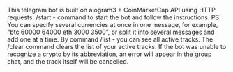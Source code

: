 This telegram bot is built on aiogram3 + CoinMarketCap API using HTTP requests.
/start - command to start the bot and follow the instructions.
PS You can specify several currencies at once in one message, for example,
“btc 60000 64000 eth 3000 3500”, or split it into several messages and add one at a time.
By command /list - you can see all active tracks.
The /clear command clears the list of your active tracks.
If the bot was unable to recognize a crypto by its abbreviation,
an error will appear in the group chat, and the track itself will be cancelled.